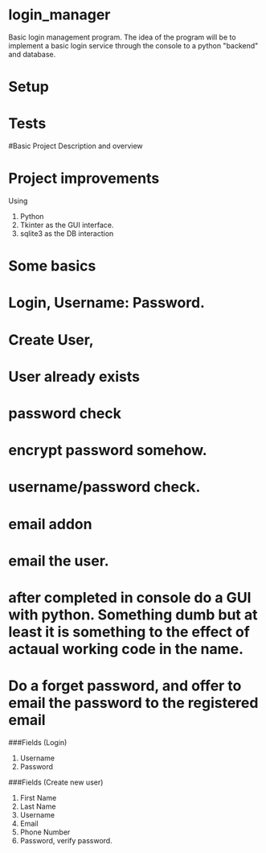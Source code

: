 # login_manager
Basic login management program. The idea of the program will be to implement a basic login service through the console to a python "backend" and database.

# Setup


# Tests


#Basic Project Description and overview


# Project improvements


Using
1. Python
2. Tkinter as the GUI interface.
3. sqlite3 as the DB interaction


# Some basics
# Login, Username: Password.
# Create User,
# User already exists
# password check
# encrypt password somehow.
# username/password check.
# email addon
# email the user.
# after completed in console do a GUI with python. Something dumb but at least it is something to the effect of actaual working code in the name.
# Do a forget password, and offer to email the password to the registered email

###Fields (Login)
1. Username
2. Password

###Fields (Create new user)
1. First Name
2. Last Name
3. Username
4. Email
5. Phone Number
6. Password, verify password.